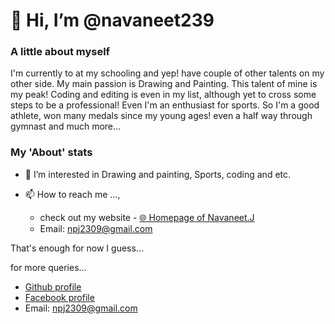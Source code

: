 # 👋 Hi, I’m @navaneet239

### A little about myself
I'm currently to at my schooling and yep! have couple of other talents on my other side. My main passion is Drawing and Painting. This talent of mine is my peak! Coding and editing is even in my list, although yet to cross some steps to be a professional! Even I'm an enthusiast for sports. So I'm a good athlete, won many medals since my young ages! even a half way through gymnast and much more...

### My 'About' stats
- 👀 I’m interested in Drawing and painting, Sports, coding and etc.

- 📫 How to reach me ..., 
  * check out my website - [🌐 Homepage of Navaneet.J](https://navaneet239.github.io/HomePageOf_Navaneet.J/)
  * Email: npj2309@gmail.com

That's enough for now I guess...

for more queries...
- [Github profile](https://github.com/navaneet239)
- [Facebook profile](https://www.facebook.com/navaneet.jaggannathan/)
- Email: npj2309@gmail.com

